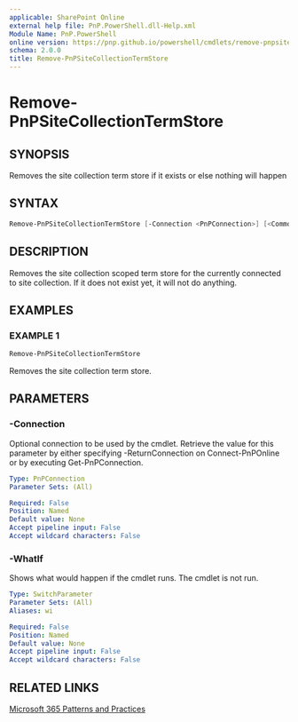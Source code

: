 ```yaml
---
applicable: SharePoint Online
external help file: PnP.PowerShell.dll-Help.xml
Module Name: PnP.PowerShell
online version: https://pnp.github.io/powershell/cmdlets/remove-pnpsitecollectiontermstore
schema: 2.0.0
title: Remove-PnPSiteCollectionTermStore
---
```


# Remove-PnPSiteCollectionTermStore

## SYNOPSIS
Removes the site collection term store if it exists or else nothing will happen

## SYNTAX

```powershell
Remove-PnPSiteCollectionTermStore [-Connection <PnPConnection>] [<CommonParameters>]
```

## DESCRIPTION

Removes the site collection scoped term store for the currently connected to site collection. If it does not exist yet, it will not do anything.

## EXAMPLES

### EXAMPLE 1
```powershell
Remove-PnPSiteCollectionTermStore
```

Removes the site collection term store.

## PARAMETERS

### -Connection
Optional connection to be used by the cmdlet. Retrieve the value for this parameter by either specifying -ReturnConnection on Connect-PnPOnline or by executing Get-PnPConnection.

```yaml
Type: PnPConnection
Parameter Sets: (All)

Required: False
Position: Named
Default value: None
Accept pipeline input: False
Accept wildcard characters: False
```

### -WhatIf
Shows what would happen if the cmdlet runs. The cmdlet is not run.

```yaml
Type: SwitchParameter
Parameter Sets: (All)
Aliases: wi

Required: False
Position: Named
Default value: None
Accept pipeline input: False
Accept wildcard characters: False
```

## RELATED LINKS

[Microsoft 365 Patterns and Practices](https://aka.ms/m365pnp)
